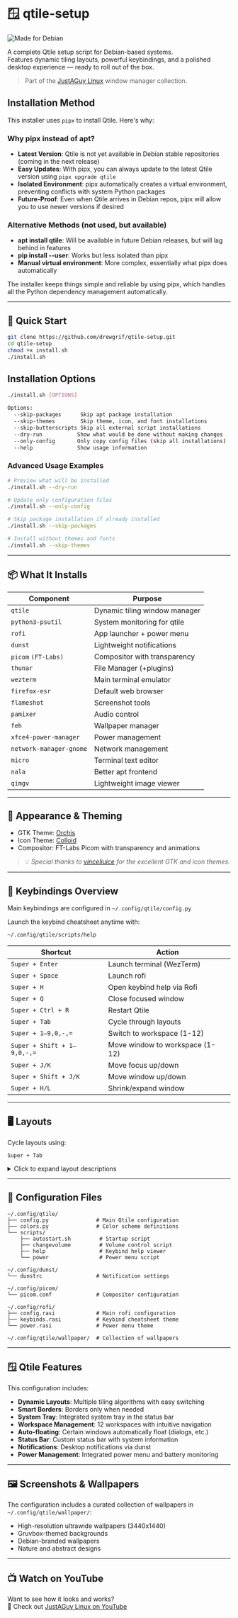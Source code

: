 # 🪟 qtile-setup

![Made for Debian](https://img.shields.io/badge/Made%20for-Debian-A81D33?style=for-the-badge&logo=debian&logoColor=white)

A complete Qtile setup script for Debian-based systems.  
Features dynamic tiling layouts, powerful keybindings, and a polished desktop experience — ready to roll out of the box.

> Part of the [JustAGuy Linux](https://github.com/drewgrif) window manager collection.

## Installation Method

This installer uses `pipx` to install Qtile. Here's why:

### Why pipx instead of apt?
- **Latest Version**: Qtile is not yet available in Debian stable repositories (coming in the next release)
- **Easy Updates**: With pipx, you can always update to the latest Qtile version using `pipx upgrade qtile`
- **Isolated Environment**: pipx automatically creates a virtual environment, preventing conflicts with system Python packages
- **Future-Proof**: Even when Qtile arrives in Debian repos, pipx will allow you to use newer versions if desired

### Alternative Methods (not used, but available)
- **apt install qtile**: Will be available in future Debian releases, but will lag behind in features
- **pip install --user**: Works but less isolated than pipx
- **Manual virtual environment**: More complex, essentially what pipx does automatically

The installer keeps things simple and reliable by using pipx, which handles all the Python dependency management automatically.

---

## 🚀 Quick Start

```bash
git clone https://github.com/drewgrif/qtile-setup.git
cd qtile-setup
chmod +x install.sh
./install.sh
```

## Installation Options

```bash
./install.sh [OPTIONS]

Options:
  --skip-packages      Skip apt package installation
  --skip-themes        Skip theme, icon, and font installations
  --skip-butterscripts Skip all external script installations
  --dry-run           Show what would be done without making changes
  --only-config       Only copy config files (skip all installations)
  --help              Show usage information
```

### Advanced Usage Examples

```bash
# Preview what will be installed
./install.sh --dry-run

# Update only configuration files
./install.sh --only-config

# Skip package installation if already installed
./install.sh --skip-packages

# Install without themes and fonts
./install.sh --skip-themes
```

---

## 📦 What It Installs

| Component           | Purpose                          |
|---------------------|----------------------------------|
| `qtile`             | Dynamic tiling window manager    |
| `python3-psutil`    | System monitoring for qtile      |
| `rofi`              | App launcher + power menu        |
| `dunst`             | Lightweight notifications        |
| `picom` `(FT-Labs)` | Compositor with transparency     |
| `thunar`            | File Manager (+plugins)          |
| `wezterm`           | Main terminal emulator           |
| `firefox-esr`       | Default web browser              |
| `flameshot`         | Screenshot tools                 |
| `pamixer`           | Audio control                    |
| `feh`               | Wallpaper manager                |
| `xfce4-power-manager` | Power management                |
| `network-manager-gnome` | Network management            |
| `micro`             | Terminal text editor             |
| `nala`              | Better apt frontend              |
| `qimgv`             | Lightweight image viewer         |

---

## 🎨 Appearance & Theming

- GTK Theme: [Orchis](https://github.com/vinceliuice/Orchis-theme)
- Icon Theme: [Colloid](https://github.com/vinceliuice/Colloid-icon-theme)
- Compositor: FT-Labs Picom with transparency and animations

> 💡 _Special thanks to [vinceliuice](https://github.com/vinceliuice) for the excellent GTK and icon themes._

---

## 🔑 Keybindings Overview

Main keybindings are configured in `~/.config/qtile/config.py`

Launch the keybind cheatsheet anytime with:

```bash
~/.config/qtile/scripts/help
```

| Shortcut             | Action                          |
|----------------------|---------------------------------|
| `Super + Enter`      | Launch terminal (WezTerm)       |
| `Super + Space`      | Launch rofi                     |
| `Super + H`          | Open keybind help via Rofi      |
| `Super + Q`          | Close focused window            |
| `Super + Ctrl + R`   | Restart Qtile                   |
| `Super + Tab`        | Cycle through layouts           |
| `Super + 1–9,0,-,=`  | Switch to workspace (1-12)      |
| `Super + Shift + 1–9,0,-,=` | Move window to workspace (1-12) |
| `Super + J/K`        | Move focus up/down              |
| `Super + Shift + J/K`| Move window up/down            |
| `Super + H/L`        | Shrink/expand window            |

---

## 🖥️ Layouts

Cycle layouts using:

```text
Super + Tab
```

<details>
<summary>Click to expand layout descriptions</summary>

Available layouts in this configuration (6 total):

- **`BSP`** — Binary space partitioning (default)
- **`Columns`** — Dynamic column layout (3 columns)
- **`MonadTall`** — Classic master-stack
- **`Max`** — Fullscreen stacked windows
- **`Floating`** — Free window placement
- **`Zoomy`** — Zoom-focused layout

</details>

---

## 📂 Configuration Files

```
~/.config/qtile/
├── config.py               # Main Qtile configuration
├── colors.py               # Color scheme definitions
└── scripts/
    ├── autostart.sh         # Startup script
    ├── changevolume         # Volume control script
    ├── help                 # Keybind help viewer
    └── power                # Power menu script

~/.config/dunst/
└── dunstrc                 # Notification settings

~/.config/picom/
└── picom.conf              # Compositor configuration

~/.config/rofi/
├── config.rasi             # Main rofi configuration
├── keybinds.rasi           # Keybind cheatsheet theme
└── power.rasi              # Power menu theme

~/.config/qtile/wallpaper/  # Collection of wallpapers
```

---

## 🪟 Qtile Features

This configuration includes:

- **Dynamic Layouts**: Multiple tiling algorithms with easy switching
- **Smart Borders**: Borders only when needed
- **System Tray**: Integrated system tray in the status bar
- **Workspace Management**: 12 workspaces with intuitive navigation
- **Auto-floating**: Certain windows automatically float (dialogs, etc.)
- **Status Bar**: Custom status bar with system information
- **Notifications**: Desktop notifications via dunst
- **Power Management**: Integrated power menu and battery monitoring

---

## 🖼️ Screenshots & Wallpapers

The configuration includes a curated collection of wallpapers in `~/.config/qtile/wallpaper/`:
- High-resolution ultrawide wallpapers (3440x1440)
- Gruvbox-themed backgrounds
- Debian-branded wallpapers
- Nature and abstract designs

---

## 📺 Watch on YouTube

Want to see how it looks and works?  
🎥 Check out [JustAGuy Linux on YouTube](https://www.youtube.com/@JustAGuyLinux)